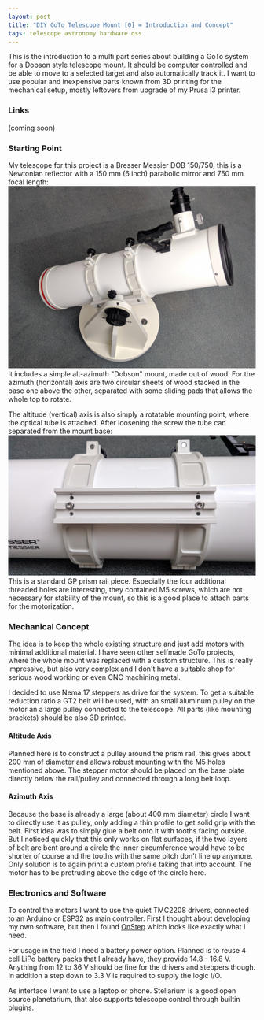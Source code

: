 ```yaml
---
layout: post
title: "DIY GoTo Telescope Mount [0] = Introduction and Concept"
tags: telescope astronomy hardware oss
---
```

This is the introduction to a multi part series about building a GoTo system for a Dobson style telescope mount. It should be computer controlled and be able to move to a selected target and also automatically track it. I want to use popular and inexpensive parts known from 3D printing for the mechanical setup, mostly leftovers from upgrade of my Prusa i3 printer.

### Links
(coming soon)

### Starting Point
My telescope for this project is a Bresser Messier DOB 150/750, this is a Newtonian reflector with a 150 mm (6 inch) parabolic mirror and 750 mm focal length:
![base telescope photo](/assets/goto-telescope/start.jpg)
It includes a simple alt-azimuth "Dobson" mount, made out of wood. For the azimuth (horizontal) axis are two circular sheets of wood stacked in the base one above the other, separated with some sliding pads that allows the whole top to rotate.

The altitude (vertical) axis is also simply a rotatable mounting point, where the optical tube is attached. After loosening the screw the tube can separated from the mount base:
![tube mount top view](/assets/goto-telescope/alt-mount-top.jpg)
This is a standard GP prism rail piece. Especially the four additional threaded holes are interesting, they contained M5 screws, which are not necessary for stability of the mount, so this is a good place to attach parts for the motorization.

### Mechanical Concept
The idea is to keep the whole existing structure and just add motors with minimal additional material. I have seen other selfmade GoTo projects, where the whole mount was replaced with a custom structure. This is really impressive, but also very complex and I don't have a suitable shop for serious wood working or even CNC machining metal.

I decided to use Nema 17 steppers as drive for the system. To get a suitable reduction ratio a GT2 belt will be used, with an small aluminum pulley on the motor an a large pulley connected to the telescope. All parts (like mounting brackets) should be also 3D printed.

#### Altitude Axis
Planned here is to construct a pulley around the prism rail, this gives about 200 mm of diameter and allows robust mounting with the M5 holes mentioned above. 
The stepper motor should be placed on the base plate directly below the rail/pulley and connected through a long belt loop.

#### Azimuth Axis
Because the base is already a large (about 400 mm diameter) circle I want to directly use it as pulley, only adding a thin profile to get solid grip with the belt. First idea was to simply glue a belt onto it with tooths facing outside. But I noticed quickly that this only works on flat surfaces, if the two layers of belt are bent around a circle the inner circumference would have to be shorter of course and the tooths with the same pitch don't line up anymore. Only solution is to again print a custom profile taking that into account.
The motor has to be protruding above the edge of the circle here.

### Electronics and Software
To control the motors I want to use the quiet TMC2208 drivers, connected to an Arduino or ESP32 as main controller. First I thought about developing my own software, but then I found [OnStep](https://github.com/hjd1964/OnStep) which looks like exactly what I need.

For usage in the field I need a battery power option. Planned is to reuse 4 cell LiPo battery packs that I already have, they provide 14.8 - 16.8 V. Anything from 12 to 36 V should be fine for the drivers and steppers though. In addition a step down to 3.3 V is required to supply the logic I/O.

As interface I want to use a laptop or phone. Stellarium is a good open source planetarium, that also supports telescope control through builtin plugins.
